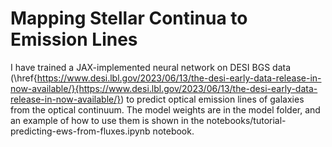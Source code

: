 # Mapping Stellar Continua to Emission Lines

I have trained a JAX-implemented neural network on DESI BGS data (\href{https://www.desi.lbl.gov/2023/06/13/the-desi-early-data-release-in-now-available/}{https://www.desi.lbl.gov/2023/06/13/the-desi-early-data-release-in-now-available/}) to predict optical emission lines of galaxies from the optical continuum. The model weights are in the model folder, and an example of how to use them is shown in the notebooks/tutorial-predicting-ews-from-fluxes.ipynb notebook.

